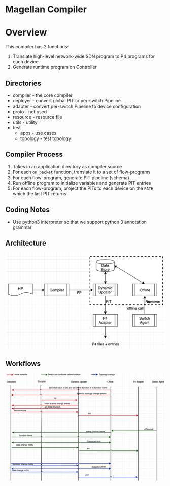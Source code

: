 # Magellan Compiler

# Overview
This compiler has 2 functions:
1. Translate high-level network-wide SDN program to P4 programs for each device
2. Generate runtime program on Controller

## Directories
* compiler - the core compiler
* deployer - convert global PIT to per-switch Pipeline
* adapter  - convert per-switch Pipeline to device configuration
* proto   - not used
* resource - resource file
* utils    - utility
* test
    * apps - use cases
    * topology - test topology 

## Compiler Process
1. Takes in an application directory as compiler source
2. For each `on_packet` function, translate it to a set of flow-programs
3. For each flow-program, generate PIT pipeline (schema)
4. Run offline program to initialize variables and generate PIT entries
5. For each flow-program, project the PITs to each device on the `PATH` which the last PIT returns

## Coding Notes
* Use python3 interpreter so that we support python 3 annotation grammar

## Architecture
![Image text](https://raw.githubusercontent.com/guodong/magellan-pcl/master/docs/arch.png)

## Workflows
![Image text](https://raw.githubusercontent.com/guodong/magellan-pcl/master/docs/workflow.png)